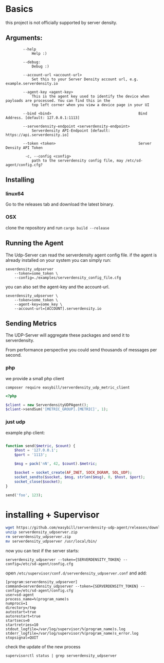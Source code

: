 # Basics

this project is not officially supported by server density.

## Arguments:

```
        --help
            Help :)

        --debug:
            Debug :)

        --account-url <account-url>
            Set this to your Server Density account url, e.g. example.serverdensity.io

        --agent-key <agent-key>
            This is the agent key used to identify the device when payloads are processed. You can find this in the
            top left corner when you view a device page in your UI

        --bind <bind>                                        Bind Address. [default: 127.0.0.1:1113]

        --serverdensity-endpoint <serverdensity-endpoint>
            Serverdensity API-Endpoint [default: https://api.serverdensity.io]

        --token <token>                                      Server Density API Token

         -c, --config <config>
            path to the serverdensity config file, may /etc/sd-agent/config.cfg?
```


## Installing

### linux64
Go to the releases tab and download the latest binary.

### OSX
clone the repository and run `cargo build --release`

## Running the Agent

The Udp-Server can read the serverdensity agent config file.
if the agent is already installed on your system you can simply run:

```
severdensity_udpserver
    --token=some_token \
    --config=./examples/serverdensity_config_file.cfg

```

you can also set the agent-key and the account-url.

```
severdensity_udpserver \
    --token=some_token \
    --agent-key=some_key \
    --account-url=[ACCOUNT].serverdensity.io
```

## Sending Metrics

The UDP-Server will aggregate these packages and send it to serverdensity.

From performance perspective you could send thousands of messages per second.


### php

we provide a small php client

```
composer require easybill/serverdensity_udp_metric_client
```

```php
<?php

$client = new ServerdensityUDPAgent();
$client->sendSum('[METRIC_GROUP].[METRIC]', 1);
```

### just udp

example php client:

```php

function send($metric, $count) {
    $host = '127.0.0.1';
    $port = '1113';

    $msg = pack('nN', 42, $count).$metric;

    $socket = socket_create(AF_INET, SOCK_DGRAM, SOL_UDP);
    socket_sendto($socket, $msg, strlen($msg), 0, $host, $port);
    socket_close($socket);
}

send('foo', 123);

```

# installing + Supervisor

```bash
wget https://github.com/easybill/serverdensity-udp-agent/releases/download/0.1/serverdensity_udpserver.zip
unzip serverdensity_udpserver.zip
rm serverdensity_udpserver.zip
mv serverdensity_udpserver /usr/local/bin/
```

now you can test if the server starts:

```
serverdensity_udpserver --token={SERVERDENSITY_TOKEN} --config=/etc/sd-agent/config.cfg
```


open `/etc/supervisor/conf.d/serverdensity_udpserver.conf` and add:

```
[program:serverdensity_udpserver]
command=serverdensity_udpserver --token={SERVERDENSITY_TOKEN} --config=/etc/sd-agent/config.cfg
user=sd-agent
process_name=%(program_name)s
numprocs=1
directory=/tmp
autostart=true
autorestart=true
startsecs=0
startretries=10
stdout_logfile=/var/log/supervisor/%(program_name)s.log
stderr_logfile=/var/log/supervisor/%(program_name)s_error.log
stopsignal=QUIT
```

check the update of the new process

`supervisorctl status | grep serverdensity_udpserver`
